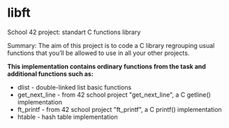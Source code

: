 # libft
School 42 project: standart C functions library

Summary:  The aim of this project is to code a C library regrouping usual functions that you’ll be allowed to use in all your other projects.


**This implementation contains ordinary functions from the task and additional functions such as:**
- dlist           - double-linked list basic functions
- get_next_line   - from 42 school project "get_next_line", a C getline() implementation
- ft_printf       - from 42 school project "ft_printf", a C printf() implementation
- htable          - hash table implementation

